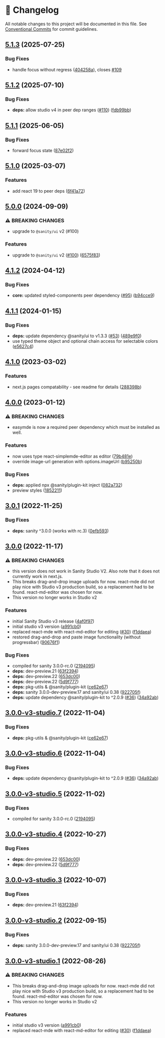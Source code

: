 <!-- markdownlint-disable --><!-- textlint-disable -->

# 📓 Changelog

All notable changes to this project will be documented in this file. See
[Conventional Commits](https://conventionalcommits.org) for commit guidelines.

## [5.1.3](https://github.com/sanity-io/sanity-plugin-markdown/compare/v5.1.2...v5.1.3) (2025-07-25)

### Bug Fixes

- handle focus without regress ([404258a](https://github.com/sanity-io/sanity-plugin-markdown/commit/404258a0de21e7094e5b4049e4882fa93263383c)), closes [#109](https://github.com/sanity-io/sanity-plugin-markdown/issues/109)

## [5.1.2](https://github.com/sanity-io/sanity-plugin-markdown/compare/v5.1.1...v5.1.2) (2025-07-10)

### Bug Fixes

- **deps:** allow studio v4 in peer dep ranges ([#110](https://github.com/sanity-io/sanity-plugin-markdown/issues/110)) ([fdb99bb](https://github.com/sanity-io/sanity-plugin-markdown/commit/fdb99bb3a49ec5b397a8472f036f4db2fbd8418b))

## [5.1.1](https://github.com/sanity-io/sanity-plugin-markdown/compare/v5.1.0...v5.1.1) (2025-06-05)

### Bug Fixes

- forward focus state ([87e02f2](https://github.com/sanity-io/sanity-plugin-markdown/commit/87e02f2295c5f0e34f7cbff22877d0634d9b364d))

## [5.1.0](https://github.com/sanity-io/sanity-plugin-markdown/compare/v5.0.0...v5.1.0) (2025-03-07)

### Features

- add react 19 to peer deps ([6f41a72](https://github.com/sanity-io/sanity-plugin-markdown/commit/6f41a7248553edc28708d8b142a1bf491d02d2cf))

## [5.0.0](https://github.com/sanity-io/sanity-plugin-markdown/compare/v4.1.2...v5.0.0) (2024-09-09)

### ⚠ BREAKING CHANGES

- upgrade to `@sanity/ui` v2 (#100)

### Features

- upgrade to `@sanity/ui` v2 ([#100](https://github.com/sanity-io/sanity-plugin-markdown/issues/100)) ([6575f83](https://github.com/sanity-io/sanity-plugin-markdown/commit/6575f8311ad2ee3a0a42d61c4556dc595ef7e8ce))

## [4.1.2](https://github.com/sanity-io/sanity-plugin-markdown/compare/v4.1.1...v4.1.2) (2024-04-12)

### Bug Fixes

- **core:** updated styled-components peer dependency ([#95](https://github.com/sanity-io/sanity-plugin-markdown/issues/95)) ([b94cce9](https://github.com/sanity-io/sanity-plugin-markdown/commit/b94cce97de11a20ef379ab594df48a95f4c6a03a))

## [4.1.1](https://github.com/sanity-io/sanity-plugin-markdown/compare/v4.1.0...v4.1.1) (2024-01-15)

### Bug Fixes

- **deps:** update dependency @sanity/ui to v1.3.3 ([#53](https://github.com/sanity-io/sanity-plugin-markdown/issues/53)) ([489e9f0](https://github.com/sanity-io/sanity-plugin-markdown/commit/489e9f04a7720a542784ec64ca7873b816ab2526))
- use typed theme object and optional chain access for selectable colors ([e5627c4](https://github.com/sanity-io/sanity-plugin-markdown/commit/e5627c4c68b358c66b1d18017c4e9cf410486622))

## [4.1.0](https://github.com/sanity-io/sanity-plugin-markdown/compare/v4.0.0...v4.1.0) (2023-03-02)

### Features

- next.js pages compatability - see readme for details ([288398b](https://github.com/sanity-io/sanity-plugin-markdown/commit/288398bd01169f00467bed8e51760f055427c5be))

## [4.0.0](https://github.com/sanity-io/sanity-plugin-markdown/compare/v3.0.1...v4.0.0) (2023-01-12)

### ⚠ BREAKING CHANGES

- easymde is now a required peer dependency which must be installed as well.

### Features

- now uses type react-simplemde-editor as editor ([79b481e](https://github.com/sanity-io/sanity-plugin-markdown/commit/79b481e6eedb0a83f2a265ef17b5ed9821b30128))
- override image-url generation with options.imageUrl ([b95250b](https://github.com/sanity-io/sanity-plugin-markdown/commit/b95250b6cbeeebeb4b7538e0a3ad151619155fdd))

### Bug Fixes

- **deps:** applied npx @sanity/plugin-kit inject ([082a732](https://github.com/sanity-io/sanity-plugin-markdown/commit/082a7324199cb2cddd9fc73d6f456b6fadd197c4))
- preview styles ([1852211](https://github.com/sanity-io/sanity-plugin-markdown/commit/18522110b164a76b7fd3fce52a839d6ee4f66e76))

## [3.0.1](https://github.com/sanity-io/sanity-plugin-markdown/compare/v3.0.0...v3.0.1) (2022-11-25)

### Bug Fixes

- **deps:** sanity ^3.0.0 (works with rc.3) ([0efb593](https://github.com/sanity-io/sanity-plugin-markdown/commit/0efb5934319dee08542af4fd8bbc7b7e01118e44))

## [3.0.0](https://github.com/sanity-io/sanity-plugin-markdown/compare/v2.1.1...v3.0.0) (2022-11-17)

### ⚠ BREAKING CHANGES

- this version does not work in Sanity Studio V2.
  Also note that it does not currently work in next.js.
- This breaks drag-and-drop image uploads for now.
  react-mde did not play nice with Studio v3 production build, so a replacement had to be found.
  react-md-editor was chosen for now.
- This version no longer works in Studio v2

### Features

- initial Sanity Studio v3 release ([4af0f97](https://github.com/sanity-io/sanity-plugin-markdown/commit/4af0f9768b89540074abeeb8fc13f2b935c51f62))
- initial studio v3 version ([a991cb0](https://github.com/sanity-io/sanity-plugin-markdown/commit/a991cb0c9e55056b92ff71cd407b09ee913bb8b9))
- replaced react-mde with react-md-editor for editing ([#30](https://github.com/sanity-io/sanity-plugin-markdown/issues/30)) ([f1ddaea](https://github.com/sanity-io/sanity-plugin-markdown/commit/f1ddaea59dca3dd90a307888b9f1cf7b0823b425))
- restored drag-and-drop and paste image functionality (without progressbar) ([90676f1](https://github.com/sanity-io/sanity-plugin-markdown/commit/90676f1448dad6501950e7b0d939201a8eb853a6))

### Bug Fixes

- compiled for sanity 3.0.0-rc.0 ([2194095](https://github.com/sanity-io/sanity-plugin-markdown/commit/2194095e4a9b3d93ffdcc02c9127d48cf13fecf6))
- **deps:** dev-preview.21 ([63f2394](https://github.com/sanity-io/sanity-plugin-markdown/commit/63f2394badd0ebe40eca94c5e3452502f3a3d88d))
- **deps:** dev-preview.22 ([653dc00](https://github.com/sanity-io/sanity-plugin-markdown/commit/653dc00a440fffff4f786a9e95faf663d4674b42))
- **deps:** dev-preview.22 ([5d9f777](https://github.com/sanity-io/sanity-plugin-markdown/commit/5d9f777d54b33a40b62818e67f1494b18f256881))
- **deps:** pkg-utils & @sanity/plugin-kit ([ce62e67](https://github.com/sanity-io/sanity-plugin-markdown/commit/ce62e67168307ca5ceb7528198aeb06a4748246b))
- **deps:** sanity 3.0.0-dev-preview.17 and sanity/ui 0.38 ([922705f](https://github.com/sanity-io/sanity-plugin-markdown/commit/922705f27570bd212f8cb136111ea5454c12c815))
- **deps:** update dependency @sanity/plugin-kit to ^2.0.9 ([#36](https://github.com/sanity-io/sanity-plugin-markdown/issues/36)) ([34a92ab](https://github.com/sanity-io/sanity-plugin-markdown/commit/34a92abade6b32499623afaf9aee82684471a0e2))

## [3.0.0-v3-studio.7](https://github.com/sanity-io/sanity-plugin-markdown/compare/v3.0.0-v3-studio.6...v3.0.0-v3-studio.7) (2022-11-04)

### Bug Fixes

- **deps:** pkg-utils & @sanity/plugin-kit ([ce62e67](https://github.com/sanity-io/sanity-plugin-markdown/commit/ce62e67168307ca5ceb7528198aeb06a4748246b))

## [3.0.0-v3-studio.6](https://github.com/sanity-io/sanity-plugin-markdown/compare/v3.0.0-v3-studio.5...v3.0.0-v3-studio.6) (2022-11-04)

### Bug Fixes

- **deps:** update dependency @sanity/plugin-kit to ^2.0.9 ([#36](https://github.com/sanity-io/sanity-plugin-markdown/issues/36)) ([34a92ab](https://github.com/sanity-io/sanity-plugin-markdown/commit/34a92abade6b32499623afaf9aee82684471a0e2))

## [3.0.0-v3-studio.5](https://github.com/sanity-io/sanity-plugin-markdown/compare/v3.0.0-v3-studio.4...v3.0.0-v3-studio.5) (2022-11-02)

### Bug Fixes

- compiled for sanity 3.0.0-rc.0 ([2194095](https://github.com/sanity-io/sanity-plugin-markdown/commit/2194095e4a9b3d93ffdcc02c9127d48cf13fecf6))

## [3.0.0-v3-studio.4](https://github.com/sanity-io/sanity-plugin-markdown/compare/v3.0.0-v3-studio.3...v3.0.0-v3-studio.4) (2022-10-27)

### Bug Fixes

- **deps:** dev-preview.22 ([653dc00](https://github.com/sanity-io/sanity-plugin-markdown/commit/653dc00a440fffff4f786a9e95faf663d4674b42))
- **deps:** dev-preview.22 ([5d9f777](https://github.com/sanity-io/sanity-plugin-markdown/commit/5d9f777d54b33a40b62818e67f1494b18f256881))

## [3.0.0-v3-studio.3](https://github.com/sanity-io/sanity-plugin-markdown/compare/v3.0.0-v3-studio.2...v3.0.0-v3-studio.3) (2022-10-07)

### Bug Fixes

- **deps:** dev-preview.21 ([63f2394](https://github.com/sanity-io/sanity-plugin-markdown/commit/63f2394badd0ebe40eca94c5e3452502f3a3d88d))

## [3.0.0-v3-studio.2](https://github.com/sanity-io/sanity-plugin-markdown/compare/v3.0.0-v3-studio.1...v3.0.0-v3-studio.2) (2022-09-15)

### Bug Fixes

- **deps:** sanity 3.0.0-dev-preview.17 and sanity/ui 0.38 ([922705f](https://github.com/sanity-io/sanity-plugin-markdown/commit/922705f27570bd212f8cb136111ea5454c12c815))

## [3.0.0-v3-studio.1](https://github.com/sanity-io/sanity-plugin-markdown/compare/v2.1.1...v3.0.0-v3-studio.1) (2022-08-26)

### ⚠ BREAKING CHANGES

- This breaks drag-and-drop image uploads for now.
  react-mde did not play nice with Studio v3 production build, so a replacement had to be found.
  react-md-editor was chosen for now.
- This version no longer works in Studio v2

### Features

- initial studio v3 version ([a991cb0](https://github.com/sanity-io/sanity-plugin-markdown/commit/a991cb0c9e55056b92ff71cd407b09ee913bb8b9))
- replaced react-mde with react-md-editor for editing ([#30](https://github.com/sanity-io/sanity-plugin-markdown/issues/30)) ([f1ddaea](https://github.com/sanity-io/sanity-plugin-markdown/commit/f1ddaea59dca3dd90a307888b9f1cf7b0823b425))
